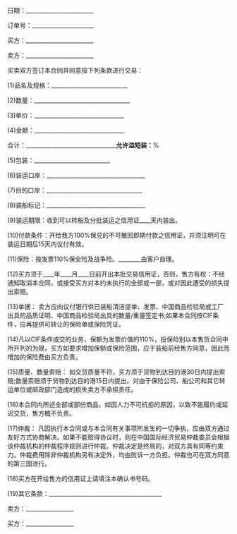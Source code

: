 
 


日期：________________________


订单号：______________________


买方：________________________


卖方：________________________


买卖双方签订本合同并同意按下列条款进行交易：


(1)品名及规格：___________________________


(2)数量：__________________________________


(3)单价：________________________________


(4)金额：________________________________


合计：____________________________________允许溢短装：____%


(5)包装：___________________________


(6)装运口岸：___________________________________


(7)目的口岸：__________________________________


(8)装船标记：___________________________________


(9)装运期限：收到可以转船及分批装运之信用证____天内装出。


(10)付款条件：开给我方100%保兑的不可撤回即期付款之信用证，并须注明可在装运日期后15天内议付有效。


(11)保险：按发票110%保全险及战争险。________由客户自理。


(12)买方须于____年____月____日前开出本批交易信用证，否则，售方有权：不经通知取消本合同，或接受买方对本约未执行的全部或一部，或对因此遭受的损失提出索赔。


(13)单据： 卖方应向议付银行供已装船清洁提单、发票、中国商品检验局或工厂出具的品质证明、中国商品检验局出具的数量/重量签定书;如果本合同按CIF条件，应再提供可转让的保险单或保险凭证。


(14)凡以CIF条件成交的业务，保额为发票价值的110%，投保险别以本售货合同中所开列的为限，买方如要求增加保额或保险范围，应于装船前经售方同意，因此而增加的保险费由买方负责。


(15)质量、数量索赔： 如交货质量不符，买方须于货物到达目的港30日内提出索赔;数量索赔须于货物到达目的港15日内提出。对由于保险公司、船公司和其它转运单位或邮政部门造成的损失卖方不承担责任。


(16)本合同内所述全部或部份商品，如因人力不可抗拒的原因，以致不能履约或延迟交货，售方概不负责。


(17)仲裁： 凡因执行本合同或与本合同有关事项所发生的一切争执，应由双方通过友好方式协商解决。如果不能取得协议时，则在中国国际经济贸易仲裁委员会根据该仲裁机构的仲裁程序规则进行仲裁。仲裁决定是终局的，对双方具有同等约束力。仲裁费用除非仲裁机构另有决定外，均由败诉一方负担。仲裁也可在双方同意的第三国进行。


(18)买方在开给售方的信用证上请填注本确认书号码。


(19)其它条款：________________________________________


卖方：_________________


买方：_________________
 


 

 
 
 
 
 
  


  
 

  


  


  
 
 
 
 

